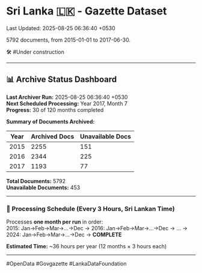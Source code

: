 # Sri Lanka 🇱🇰 - Gazette Dataset

Last Updated: 2025-08-25 06:36:40 +0530

5792 documents, from 2015-01-01 to 2017-06-30.

🛠️ #Under construction

---

## 📊 Archive Status Dashboard

**Last Archiver Run:** 2025-08-25 06:36:40 +0530  
**Next Scheduled Processing:** Year 2017, Month 7  
**Progress:** 30 of 120 months completed

**Summary of Documents Archived:**

| Year | Archived Docs | Unavailable Docs |
|------|---------------|-----------------|
| 2015 | 2255 | 151 |
| 2016 | 2344 | 225 |
| 2017 | 1193 | 77 |

**Total Documents:** 5792  
**Unavailable Documents:** 453 

---

### 🔄 Processing Schedule (Every 3 Hours, Sri Lankan Time)
Processes **one month per run** in order:  
2015: Jan→Feb→Mar→...→Dec → 2016: Jan→Feb→Mar→...→Dec → ... → 2024: Jan→Feb→Mar→...→Dec → **COMPLETE**

**Estimated Time:** ~36 hours per year (12 months × 3 hours each)

---
#OpenData #Govgazette #LankaDataFoundation
